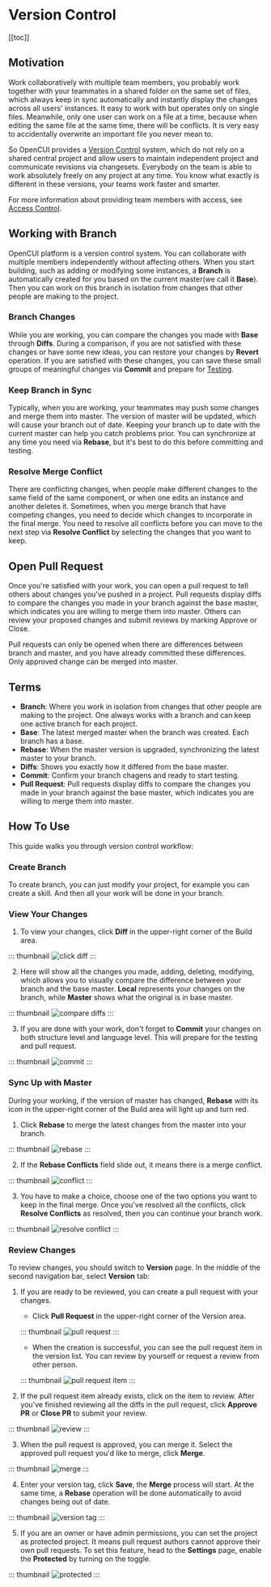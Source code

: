 # Version Control

[[toc]]

## Motivation

Work collaboratively with multiple team members, you probably work together with your teammates in a shared folder on the same set of files, which always keep in sync automatically and instantly display the changes across all users' instances. It easy to work with but operates only on single files. Meanwhile, only one user can work on a file at a time, because when editing the same file at the same time, there will be conflicts. It is very easy to accidentally overwrite an important file you never mean to.

So OpenCUI provides a [Version Control](https://en.wikipedia.org/wiki/Version_control) system, which do not rely on a shared central project and allow users to maintain independent project and communicate revisions via changesets. Everybody on the team is able to work absolutely freely on any project at any time. You know what exactly is different in these versions, your teams work faster and smarter.

For more information about providing team members with access, see [Access Control](access.md).

## Working with Branch

OpenCUI platform is a version control system. You can collaborate with multiple members independently without affecting others. When you start building, such as adding or modifying some instances, a **Branch** is automatically created for you based on the current master(we call it **Base**). Then you can work on this branch in isolation from changes that other people are making to the project.

### Branch Changes
While you are working, you can compare the changes you made with **Base** through **Diffs**. During a comparison, if you are not satisfied with these changes or have some new ideas, you can restore your changes by **Revert** operation. If you are satisfied with these changes, you can save these small groups of meaningful changes via **Commit** and prepare for [Testing](testing.md).

### Keep Branch in Sync
Typically, when you are working, your teammates may push some changes and merge them into master. The version of master will be updated, which will cause your branch out of date. Keeping your branch up to date with the current master can help you catch problems prior. You can synchronize at any time you need via **Rebase**, but it's best to do this before committing and testing. 

### Resolve Merge Conflict 
There are conflicting changes, when people make different changes to the same field of the same component, or when one edits an instance and another deletes it. Sometimes, when you merge branch that have competing changes, you need to decide which changes to incorporate in the final merge. You need to resolve all conflicts before you can move to the next step via **Resolve Conflict** by selecting the changes that you want to keep. 

## Open Pull Request

Once you're satisfied with your work, you can open a pull request to tell others about changes you've pushed in a project. Pull requests display diffs to compare the changes you made in your branch against the base master, which indicates you are willing to merge them into master. Others can review your proposed changes and submit reviews by marking Approve or Close.

Pull requests can only be opened when there are differences between branch and master, and you have already committed these differences. Only approved change can be merged into master.

## Terms

- **Branch**: Where you work in isolation from changes that other people are making to the project. One always works with a branch and can keep one active branch for each project.
- **Base**: The latest merged master when the branch was created. Each branch has a base.
- **Rebase**: When the master version is upgraded, synchronizing the latest master to your branch. 
- **Diffs**: Shows you exactly how it differed from the base master.
- **Commit**: Confirm your branch chagens and ready to start testing. 
- **Pull Request**: Pull requests display diffs to compare the changes you made in your branch against the base master, which indicates you are willing to merge them into master.

## How To Use

This guide walks you through version control workflow:

### Create Branch
To create branch, you can just modify your project, for example you can create a skill. And then all your work will be done in your branch. 

### View Your Changes
1. To view your changes, click **Diff** in the upper-right corner of the Build area.

::: thumbnail
![click diff](/images/platform/versioncontrol/click_diff.png)
:::

2. Here will show all the changes you made, adding, deleting, modifying, which allows you to visually compare the difference between your branch and the base master. **Local** represents your changes on the branch, while **Master** shows what the original is in base master. 

::: thumbnail
![compare diffs](/images/platform/versioncontrol/compare_diffs.png)
:::

3. If you are done with your work, don't forget to **Commit** your changes on both structure level and language level. This will prepare for the testing and pull request.

::: thumbnail
![commit](/images/platform/versioncontrol/commit.png)
:::

### Sync Up with Master

During your working, if the version of master has changed, **Rebase** with its icon in the upper-right corner of the Build area will light up and turn red. 
1. Click **Rebase** to merge the latest changes from the master into your branch.

::: thumbnail
![rebase](/images/platform/versioncontrol/rebase.png)
:::

2. If the **Rebase Conflicts** field slide out, it means there is a merge conflict. 

::: thumbnail
![conflict](/images/platform/versioncontrol/conflict.png)
:::

3. You have to make a choice, choose one of the two options you want to keep in the final merge. Once you've resolved all the conflicts, click **Resolve Conflicts** as resolved, then you can continue your branch work.

::: thumbnail
![resolve conflict](/images/platform/versioncontrol/resolve_conflict.png)
:::

### Review Changes

To review changes, you should switch to **Version** page. In the middle of the second navigation bar, select **Version** tab: 

1. If you are ready to be reviewed, you can create a pull request with your changes. 
    - Click **Pull Request** in the upper-right corner of the Version area.

    ::: thumbnail
    ![pull request](/images/platform/versioncontrol/pull_request.png)
    :::

    - When the creation is successful, you can see the pull request item in the version list. You can review by yourself or request a review from other person.

    ::: thumbnail
    ![pull request item](/images/platform/versioncontrol/pull_request_item.png)
    :::

2. If the pull request item already exists, click on the item to review. After you've finished reviewing all the diffs in the pull request, click **Approve PR** or **Close PR** to submit your review. 

::: thumbnail
![review](/images/platform/versioncontrol/review.png)
:::

3. When the pull request is approved, you can merge it. Select the approved pull request you'd like to merge, click **Merge**.

::: thumbnail
![merge](/images/platform/versioncontrol/merge.png)
:::

4. Enter your version tag, click **Save**, the **Merge** process will start. At the same time, a **Rebase** operation will be done automatically to avoid changes being out of date.

::: thumbnail
![version tag](/images/platform/versioncontrol/version_tag.png)
:::

5. If you are an owner or have admin permissions, you can set the project as protected project. It means pull request authors cannot approve their own pull requests. To set this feature, head to the **Settings** page, enable the **Protected** by turning on the toggle.

::: thumbnail
![protected](/images/platform/versioncontrol/protected.png)
:::

